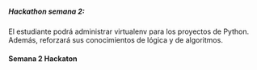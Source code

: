 ##### Hackathon semana 2:
El estudiante podrá administrar virtualenv para los proyectos de Python. Además, reforzará sus conocimientos de lógica y de algoritmos.
#### Semana 2 Hackaton
